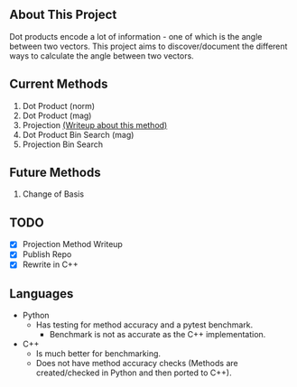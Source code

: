 ## About This Project
Dot products encode a lot of information - one of which is the angle between two vectors.
This project aims to discover/document the different ways to calculate the angle between two vectors.

## Current Methods
1. Dot Product (norm)
2. Dot Product (mag)
3. Projection [(Writeup about this method)](Writeups/Projection%20Approach.pdf)
4. Dot Product Bin Search (mag)
5. Projection Bin Search

## Future Methods
1. Change of Basis

## TODO
- [X] Projection Method Writeup
- [X] Publish Repo
- [X] Rewrite in C++

## Languages
- Python
  - Has testing for method accuracy and a pytest benchmark.
    - Benchmark is not as accurate as the C++ implementation.
- C++
  - Is much better for benchmarking.
  - Does not have method accuracy checks (Methods are created/checked in Python and then ported to C++).
